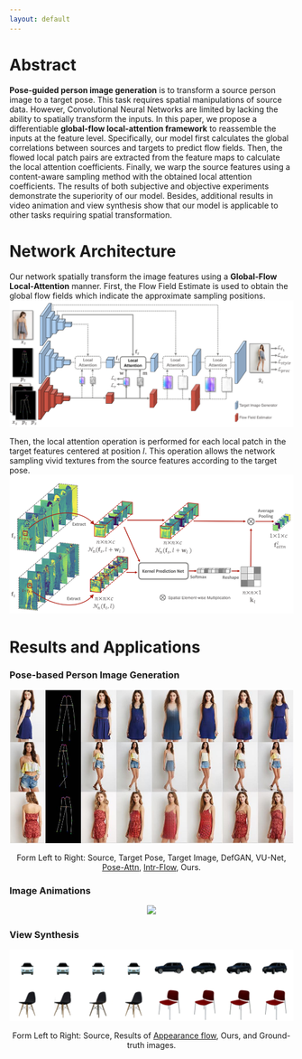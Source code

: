 ```yaml
---
layout: default
---
```


# Abstract
**Pose-guided person image generation** is to transform a source person image to a target pose. This task requires spatial manipulations of source data. However, Convolutional Neural Networks are limited by lacking the ability to spatially transform the inputs. In this paper, we propose a differentiable **global-flow local-attention framework** to reassemble the inputs at the feature level. Specifically, our model first calculates the global correlations between sources and targets to predict flow fields. Then, the flowed local patch pairs are extracted from the feature maps to calculate the local attention coefficients. Finally, we warp the source features using a content-aware sampling method with the obtained local attention coefficients. The results of both subjective and objective experiments demonstrate the superiority of our model. Besides, additional results in video animation and view synthesis show that our model is applicable to other tasks requiring spatial transformation.


# Network Architecture
Our network spatially transform the image features using a **Global-Flow Local-Attention** manner. First, the Flow Field Estimate is used to obtain the global flow fields which indicate the approximate sampling positions.
![Octocat](./Global_flow.png)

Then, the local attention operation is performed for each local patch in the target features centered at position _l_. This operation allows the network sampling vivid textures from the source features according to the target pose. 
![Octocat](./Local_attention.png)

# Results and Applications

### Pose-based Person Image Generation
<p align='center'>  
  <img src='./compare.pdf' width='600'/>
</p>
<p align="center">
  Form Left to Right: Source, Target Pose, Target Image, <a herf="https://arxiv.org/abs/1801.00055">DefGAN</a>, <a herf="https://arxiv.org/abs/1804.04694">VU-Net</a>, <a href="https://arxiv.org/abs/1904.03349">Pose-Attn</a>, <a href="http://mmlab.ie.cuhk.edu.hk/projects/pose-transfer/">Intr-Flow</a>, Ours.
</p> 

### Image Animations
<p align='center'>  
  <img src='./web_face.gif'/>
</p>

### View Synthesis
<p align='center'>  
  <img src='./web_car.gif'/>
</p>

<p align="center">
Form Left to Right: Source, Results of <a href="https://arxiv.org/abs/1605.03557">Appearance flow</a>, Ours, and Ground-truth images.
</p> 